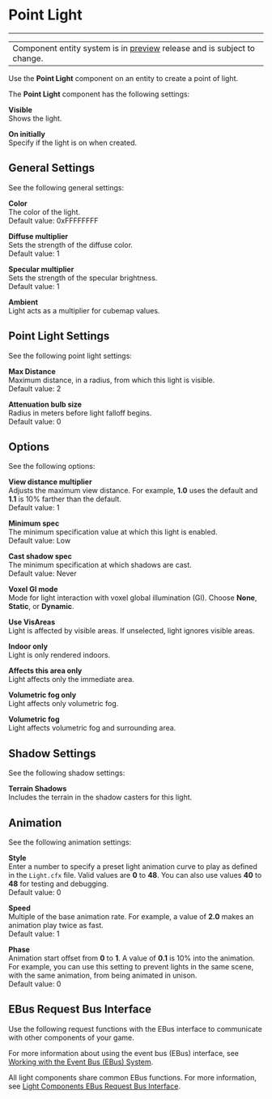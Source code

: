 # Point Light<a name="component-point-light"></a>


****  

|  | 
| --- |
| Component entity system is in [preview](https://docs.aws.amazon.com/lumberyard/latest/userguide/ly-glos-chap.html#preview) release and is subject to change\.  | 

Use the **Point Light** component on an entity to create a point of light\.

The **Point Light** component has the following settings:

**Visible**  
Shows the light\.

**On initially**  
Specify if the light is on when created\.

## General Settings<a name="component-point-light-general-settings"></a>

See the following general settings:

**Color**  
The color of the light\.  
Default value: 0xFFFFFFFF

**Diffuse multiplier**  
Sets the strength of the diffuse color\.  
Default value: 1

**Specular multiplier**  
Sets the strength of the specular brightness\.  
Default value: 1

**Ambient**  
Light acts as a multiplier for cubemap values\.

## Point Light Settings<a name="component-point-light-settings"></a>

See the following point light settings:

**Max Distance**  
Maximum distance, in a radius, from which this light is visible\.  
Default value: 2

**Attenuation bulb size**  
Radius in meters before light falloff begins\.  
Default value: 0

## Options<a name="component-point-light-options"></a>

See the following options:

**View distance multiplier**  
Adjusts the maximum view distance\. For example, **1\.0** uses the default and **1\.1** is 10% farther than the default\.  
Default value: 1

**Minimum spec**  
The minimum specification value at which this light is enabled\.  
Default value: Low

**Cast shadow spec**  
The minimum specification at which shadows are cast\.  
Default value: Never

**Voxel GI mode**  
Mode for light interaction with voxel global illumination \(GI\)\. Choose **None**, **Static**, or **Dynamic**\.

**Use VisAreas**  
Light is affected by visible areas\. If unselected, light ignores visible areas\.

**Indoor only**  
Light is only rendered indoors\.

**Affects this area only**  
Light affects only the immediate area\.

**Volumetric fog only**  
Light affects only volumetric fog\.

**Volumetric fog**  
Light affects volumetric fog and surrounding area\.

## Shadow Settings<a name="component-point-light-shadow"></a>

See the following shadow settings:

**Terrain Shadows**  
Includes the terrain in the shadow casters for this light\.

## Animation<a name="component-point-light-animation"></a>

See the following animation settings:

**Style**  
Enter a number to specify a preset light animation curve to play as defined in the `Light.cfx` file\. Valid values are **0** to **48**\. You can also use values **40** to **48** for testing and debugging\.  
Default value: 0 

**Speed**  
Multiple of the base animation rate\. For example, a value of **2\.0** makes an animation play twice as fast\.  
Default value: 1

**Phase**  
Animation start offset from **0** to **1**\. A value of **0\.1** is 10% into the animation\. For example, you can use this setting to prevent lights in the same scene, with the same animation, from being animated in unison\.  
Default value: 0

## EBus Request Bus Interface<a name="component-point-light-ebusrequest"></a>

Use the following request functions with the EBus interface to communicate with other components of your game\.

For more information about using the event bus \(EBus\) interface, see [Working with the Event Bus \(EBus\) System](ebus-intro.md)\.

All light components share common EBus functions\. For more information, see [Light Components EBus Request Bus Interface](component-area-light.md#component-light-ebusrequest)\.
